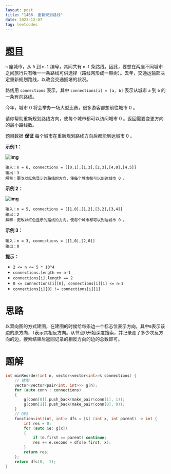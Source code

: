 ```yaml
---
layout: post
title: "1466. 重新规划路线"
date: 2023-12-07
tag: leetcodes
---
```


# [题目](https://leetcode.cn/problems/reorder-routes-to-make-all-paths-lead-to-the-city-zero/) 

`n` 座城市，从 `0` 到 `n-1` 编号，其间共有 `n-1` 条路线。因此，要想在两座不同城市之间旅行只有唯一一条路线可供选择（路线网形成一颗树）。去年，交通运输部决定重新规划路线，以改变交通拥堵的状况。

路线用 `connections` 表示，其中 `connections[i] = [a, b]` 表示从城市 `a` 到 `b` 的一条有向路线。

今年，城市 0 将会举办一场大型比赛，很多游客都想前往城市 0 。

请你帮助重新规划路线方向，使每个城市都可以访问城市 0 。返回需要变更方向的最小路线数。

题目数据 **保证** 每个城市在重新规划路线方向后都能到达城市 0 。

 

**示例 1：**

**![img](https://assets.leetcode-cn.com/aliyun-lc-upload/uploads/2020/05/30/sample_1_1819.png)**

```
输入：n = 6, connections = [[0,1],[1,3],[2,3],[4,0],[4,5]]
输出：3
解释：更改以红色显示的路线的方向，使每个城市都可以到达城市 0 。
```

**示例 2：**

**![img](https://assets.leetcode-cn.com/aliyun-lc-upload/uploads/2020/05/30/sample_2_1819.png)**

```
输入：n = 5, connections = [[1,0],[1,2],[3,2],[3,4]]
输出：2
解释：更改以红色显示的路线的方向，使每个城市都可以到达城市 0 。
```

**示例 3：**

```
输入：n = 3, connections = [[1,0],[2,0]]
输出：0
```

 

**提示：**

- `2 <= n <= 5 * 10^4`
- `connections.length == n-1`
- `connections[i].length == 2`
- `0 <= connections[i][0], connections[i][1] <= n-1`
- `connections[i][0] != connections[i][1]`



# 思路

以双向图的方式建图，在建图的时候给每条边一个标志位表示方向，其中`0`表示该边的原方向，`1`表示其相反方向。从节点0开始深度搜索，并记录走了多少次反方向的边，搜索结束后返回记录的相反方向的边的总数即可。



# 题解

```c++
int minReorder(int n, vector<vector<int>>& connections) {
    // 建图
    vector<vector<pair<int, int>>> g(n);
    for (auto conn : connections)
    {
        g[conn[0]].push_back(make_pair(conn[1], 1));
        g[conn[1]].push_back(make_pair(conn[0], 0));
    }
    // DFS
    function<int(int, int)> dfs = [&] (int x, int parent) -> int {
        int res = 0;
        for (auto &e: g[x])
        {
            if (e.first == parent) continue;
            res += e.second + dfs(e.first, x);
        }
        return res;
    };
    return dfs(0, -1);
}
```

